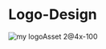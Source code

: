 # Logo-Design

![my logoAsset 2@4x-100](https://github.com/Gavkar21/Logo-Design/assets/156566517/793f4403-f45e-46eb-9d22-7dbd5c6a1ce4)
